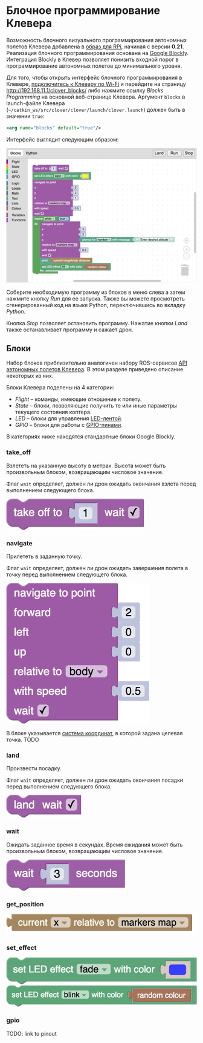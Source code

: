 # Блочное программирование Клевера

Возможность блочного визуального программирования автономных полетов Клевера добавлена в [образ для RPi](image.md), начиная с версии **0.21**. Реализация блочного программирования основана на [Google Blockly](https://developers.google.com/blockly). Интеграция Blockly в Клевер позволяет понизить входной порог в программирование автономных полетов до минимального уровня.

Для того, чтобы открыть интерфейс блочного программирования в Клевере, [подключитесь к Клеверу по Wi-Fi](wifi.md) и перейдите на страницу http://192.168.11.1/clover_blocks/ либо нажмите ссылку *Blocks Programming* на основной веб-странице Клевера. Аргумент `blocks` в launch-файле Клевера (`~/catkin_ws/src/clover/clover/launch/clover.launch`) должен быть в значении `true`:

```xml
<arg name="blocks" default="true"/>
```

Интерфейс выглядит следующим образом:

<img src="../assets/blocks/blocks.png" width=600>

Соберите необходимую программу из блоков в меню слева а затем нажмите кнопку *Run* для ее запуска. Также вы можете просмотреть сгенерированный код на языке Python, переключившись во вкладку *Python*.

Кнопка *Stop* позволяет остановить программу. Нажатие кнопки *Land* также останавливает программу и сажает дрон.

## Блоки

Набор блоков приблизительно аналогичен набору ROS-сервисов [API автономных полетов Клевера](simple_offboard.md). В этом разделе приведено описание некоторых из них.

Блоки Клевера поделены на 4 категории:

* *Flight* – команды, имеющие отношение к полету.
* *State* – блоки, позволяющие получить те или иные параметры текущего состояния коптера.
* *LED* – блоки для управления [LED-лентой](leds.md).
* *GPIO* – блоки для работы с [GPIO-пинами](gpio.md).

В категориях ниже находятся стандартные блоки Google Blockly.

### take_off

Взлететь на указанную высоту в метрах. Высота может быть произвольным блоком, возвращающим числовое значение.

Флаг `wait` определяет, должен ли дрон ожидать окончания взлета перед выполнением следующего блока.

<img src="../assets/blocks/take-off.png" srcset="../assets/blocks/take-off.png 2x">

### navigate

Прилететь в заданную точку.

Флаг `wait` определяет, должен ли дрон ожидать завершения полета в точку перед выполнением следующего блока.

<img src="../assets/blocks/navigate.png" srcset="../assets/blocks/navigate.png 2x">

В блоке указывается [система координат](frames.md), в которой задана целевая точка. TODO

### land

Произвести посадку.

Флаг `wait` определяет, должен ли дрон ожидать окончания посадки перед выполнением следующего блока.

<img src="../assets/blocks/land.png" srcset="../assets/blocks/land.png 2x">

### wait

Ожидать заданное время в секундах. Время ожидания может быть произвольным блоком, возвращающим числовое значение.

<img src="../assets/blocks/wait.png" srcset="../assets/blocks/wait.png 2x">

### get_position

<img src="../assets/blocks/get-position.png" srcset="../assets/blocks/get-position.png 2x">

### set_effect

<img src="../assets/blocks/set-effect.png" srcset="../assets/blocks/set-effect.png 2x">

<img src="../assets/blocks/random-color.png" srcset="../assets/blocks/random-color.png 2x">

### gpio

TODO: link to pinout
